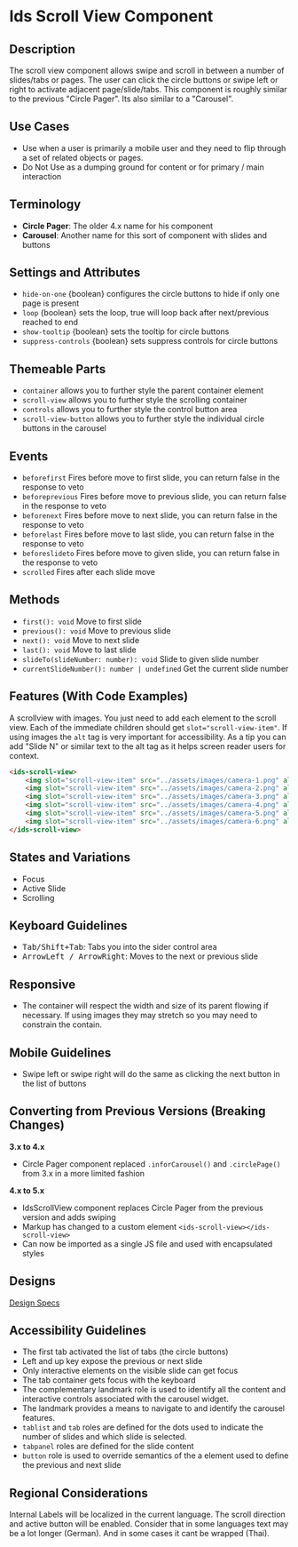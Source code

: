 # Ids Scroll View Component

## Description

The scroll view component allows swipe and scroll in between a number of slides/tabs or pages. The user can click the circle buttons or swipe left or right to activate adjacent page/slide/tabs. This component is roughly similar to the previous "Circle Pager". Its also similar to a "Carousel".

## Use Cases

- Use when a user is primarily a mobile user and they need to flip through a set of related objects or pages.
- Do Not Use as a dumping ground for content or for primary / main interaction

## Terminology

- **Circle Pager**: The older 4.x name for his component
- **Carousel**: Another name for this sort of component with slides and buttons

## Settings and Attributes

- `hide-on-one` {boolean} configures the circle buttons to hide if only one page is present
- `loop` {boolean} sets the loop, true will loop back after next/previous reached to end
- `show-tooltip` {boolean} sets the tooltip for circle buttons
- `suppress-controls` {boolean} sets suppress controls for circle buttons

## Themeable Parts

- `container` allows you to further style the parent container element
- `scroll-view` allows you to further style the scrolling container
- `controls` allows you to further style the control button area
- `scroll-view-button` allows you to further style the individual circle buttons in the carousel

## Events

- `beforefirst` Fires before move to first slide, you can return false in the response to veto
- `beforeprevious` Fires before move to previous slide, you can return false in the response to veto
- `beforenext` Fires before move to next slide, you can return false in the response to veto
- `beforelast` Fires before move to last slide, you can return false in the response to veto
- `beforeslideto` Fires before move to given slide, you can return false in the response to veto
- `scrolled` Fires after each slide move

## Methods

- `first(): void` Move to first slide
- `previous(): void` Move to previous slide
- `next(): void` Move to next slide
- `last(): void` Move to last slide
- `slideTo(slideNumber: number): void` Slide to given slide number
- `currentSlideNumber(): number | undefined` Get the current slide number

## Features (With Code Examples)

A scrollview with images. You just need to add each element to the scroll view. Each of the immediate children should get `slot="scroll-view-item"`. If using images the `alt` tag is very important for accessibility. As a tip you can add "Slide N" or similar text to the alt tag as it helps screen reader users for context.

```html
<ids-scroll-view>
    <img slot="scroll-view-item" src="../assets/images/camera-1.png" alt="Slide 1, Sony Camera, Front"/>
    <img slot="scroll-view-item" src="../assets/images/camera-2.png" alt="Slide 3, Sony Camera, Back Display"/>
    <img slot="scroll-view-item" src="../assets/images/camera-3.png" alt="Slide 3, Sony Camera, From Top"/>
    <img slot="scroll-view-item" src="../assets/images/camera-4.png" alt="Slide 4, Olympus Camera, Front"/>
    <img slot="scroll-view-item" src="../assets/images/camera-5.png" alt="Slide 5, Olympus Camera, Exposed to water"/>
    <img slot="scroll-view-item" src="../assets/images/camera-6.png" alt="Slide 6, Sony E-mount Camera, Front"/>
</ids-scroll-view>
```

## States and Variations

- Focus
- Active Slide
- Scrolling

## Keyboard Guidelines

- <kbd>Tab/Shift+Tab</kbd>: Tabs you into the sider control area
- <kbd>ArrowLeft / ArrowRight</kbd>: Moves to the next or previous slide

## Responsive

- The container will respect the width and size of its parent flowing if necessary. If using images they may stretch so you may need to constrain the contain.

## Mobile Guidelines

- Swipe left or swipe right will do the same as clicking the next button in the list of buttons

## Converting from Previous Versions (Breaking Changes)

**3.x to 4.x**

- Circle Pager component replaced `.inforCarousel()` and `.circlePage()` from 3.x in a more limited fashion

**4.x to 5.x**

- IdsScrollView component replaces Circle Pager from the previous version and adds swiping
- Markup has changed to a custom element `<ids-scroll-view></ids-scroll-view>`
- Can now be imported as a single JS file and used with encapsulated styles

## Designs

[Design Specs](https://www.figma.com/file/yaJ8mJrqRRej8oTsd6iT8P/IDS-(SoHo)-Component-Library-v4.5?node-id=760%3A771)

## Accessibility Guidelines

- The first tab activated the list of tabs (the circle buttons)
- Left and up key expose the previous or next slide
- Only interactive elements on the visible slide can get focus
- The tab container gets focus with the keyboard
- The complementary landmark role is used to identify all the content and interactive controls associated with the carousel widget.
- The landmark provides a means to navigate to and identify the carousel features.
- `tablist` and `tab` roles are defined for the dots used to indicate the number of slides and which slide is selected.
- `tabpanel` roles are defined for the slide content
- `button` role is used to override semantics of the a element used to define the previous and next slide

## Regional Considerations

Internal Labels will be localized in the current language. The scroll direction and active button will be enabled. Consider that in some languages text may be a lot longer (German). And in some cases it cant be wrapped (Thai).
